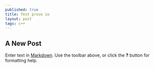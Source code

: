 ```yaml
---
published: true
title: Test prose io
layout: post
tags: c++
---
```


## A New Post

Enter text in [Markdown](http://daringfireball.net/projects/markdown/). Use the toolbar above, or click the **?** button for formatting help.
